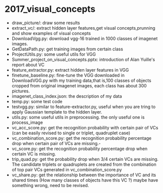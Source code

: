 # 2017_visual_concepts

- draw\_picture/: draw some results
- extract\_vc/: extract hidden layer features,get visual concepts,prunning and show examples of visual concepts
- DownloadVgg.py: download vgg-16 trained in 1000 classes of imagenet images.
- GetDataPath.py: get training images from certain class
- ProjectUtils.py: some useful utils for VGG
-	Summer_project_on_visual_concepts.pptx: introduction of Alan Yuille's report about VC
- feature_extractor.py: extract hidden layer features in VGG
- finetune_baseline.py: fine-tune the VGG downloaded in DownloadVGG.py with my training data,that is,100 classes of objects cropped from original imagenet images, each class has about 300 pictures.
- imagenet_class_index.json: the description of my data
- temp.py: some test code
-	testvgg.py: similar to feature-extractor.py, useful when you are tring to apply Gaussian template to the hidden layer.
- utils.py: some useful utils in preprocessing. the only useful one is process_image
- vc_acc_score.py: get the recognition probability with certain pair of VCs (can be easily revised to single or triplet, quadruplet case)
- vc_combination_score.py: get the recognition probability percentage drop when certain pair of VCs are missing.- 
- vc_score.py: get the recognition probability percentage drop when certain VC is missing.
- trip_quad.py: get the probability drop when 3/4 certain VCs are missing. The candidate triplets or quadruplets are created from the combination of top pair VCs generated in vc_combination_score.py
- vc_share.py: get the relationship between the importance of VC and its shared times (How many classes of objects have this VC ?) maybe have something wrong, need to be revised.
